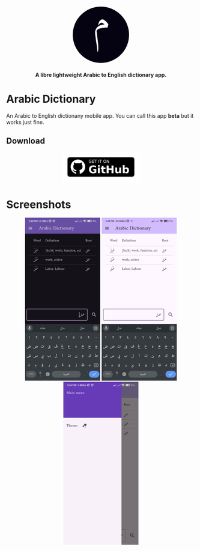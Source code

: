 <p align="center"><a src="https://github.com/wizsk/arabic_dictionary/releases/latest"><img src="./assets/icons/icon.png" width="150" style="border-radius: 100%;"></a></p>

<h4 align="center">A libre lightweight Arabic to English dictionary app.</h4>

# Arabic Dictionary

An Arabic to English dictionany mobile app. You can call this app **beta** but it works just fine.

## Download

<p align=center> <a href="https://github.com/wizsk/arabic_dictionary/releases/latest"><img alt="Get it on GitHub" height="80" src="./assets/showcase/get-it-on-github.png"></a></p>

# Screenshots

<div align="center" style="width: 100%;">
 <img alt="" src="./assets/showcase/dark.jpg" style="max-width: 200px;">
 <img alt="" src="./assets/showcase/light.jpg" style="max-width: 200px;">
 <img alt="" src="./assets/showcase/menu.jpg" style="max-width: 200px;">
</div>
